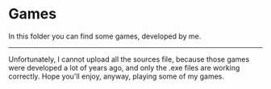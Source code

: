 # Games

In this folder you can find some games, developed by me.

***

Unfortunately, I cannot upload all the sources file, because those games were developed a lot of years ago, and only the .exe files are working correctly. 
Hope you'll enjoy, anyway, playing some of my games.
